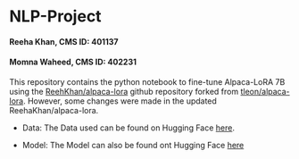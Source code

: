 # NLP-Project

#### Reeha Khan, CMS ID: 401137
#### Momna Waheed, CMS ID: 402231

This repository contains the python notebook to fine-tune Alpaca-LoRA 7B using the [ReehKhan/alpaca-lora](https://github.com/ReehaKhan/alpaca-lora) github repository forked from [tleon/alpaca-lora](https://github.com/tloen/alpaca-lora). However, some changes were made in the updated ReehaKhan/alpaca-lora.

- Data:
The Data used can be found on Hugging Face [here](https://huggingface.co/datasets/ReehaKhan/AlpacaTraining).

- Model:
The Model can also be found ont Hugging Face [here](https://huggingface.co/ReehaKhan/Alpaca-LoRA-Medical)
